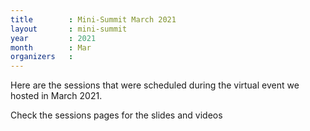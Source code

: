 ```yaml
---
title        : Mini-Summit March 2021
layout       : mini-summit
year         : 2021
month        : Mar
organizers   :
---
```


Here are the sessions that were scheduled during the virtual event we hosted in March 2021.

Check the sessions pages for the slides and videos